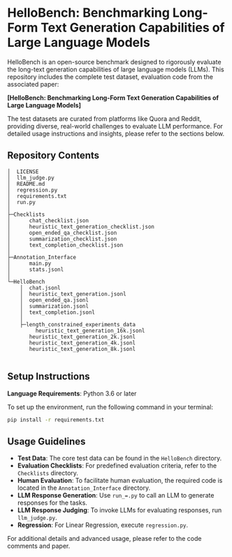 # HelloBench: Benchmarking Long-Form Text Generation Capabilities of Large Language Models

HelloBench is an open-source benchmark designed to rigorously evaluate the long-text generation capabilities of large language models (LLMs). This repository includes the complete test dataset, evaluation code from the associated paper:

**[HelloBench: Benchmarking Long-Form Text Generation Capabilities of Large Language Models]**

The test datasets are curated from platforms like Quora and Reddit, providing diverse, real-world challenges to evaluate LLM performance. For detailed usage instructions and insights, please refer to the sections below.

## Repository Contents

```
│  LICENSE
│  llm_judge.py
│  README.md
│  regression.py
│  requirements.txt
│  run.py
│
├─Checklists
│      chat_checklist.json
│      heuristic_text_generation_checklist.json
│      open_ended_qa_checklist.json
│      summarization_checklist.json
│      text_completion_checklist.json
│
├─Annotation_Interface
│      main.py
│      stats.jsonl
│
└─HelloBench
    │  chat.jsonl
    │  heuristic_text_generation.jsonl
    │  open_ended_qa.jsonl
    │  summarization.jsonl
    │  text_completion.jsonl
    │
    ├─length_constrained_experiments_data
	     heuristic_text_generation_16k.jsonl
       heuristic_text_generation_2k.jsonl
       heuristic_text_generation_4k.jsonl
       heuristic_text_generation_8k.jsonl
 
```

## Setup Instructions

**Language Requirements**: Python 3.6 or later

To set up the environment, run the following command in your terminal:

```bash
pip install -r requirements.txt
```

## Usage Guidelines

- **Test Data**: The core test data can be found in the `HelloBench` directory.  
- **Evaluation Checklists**: For predefined evaluation criteria, refer to the `Checklists` directory.  
- **Human Evaluation**: To facilitate human evaluation, the required code is located in the `Annotation_Interface` directory.  
- **LLM Response Generation**: Use `run_=.py` to call an LLM to generate responses for the tasks.  
- **LLM Response Judging**: To invoke LLMs for evaluating responses, run `llm_judge.py`.  
- **Regression**: For Linear Regression, execute `regression.py`.

For additional details and advanced usage, please refer to the code comments and paper.
